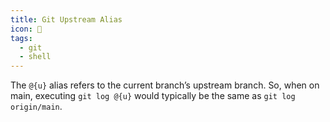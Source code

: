 ```yaml
---
title: Git Upstream Alias
icon: 🌊
tags:
  - git
  - shell
---
```


The `@{u}` alias refers to the current branch’s upstream branch.  So, when on main, executing `git log @{u}` would typically be the same as `git log origin/main`.
